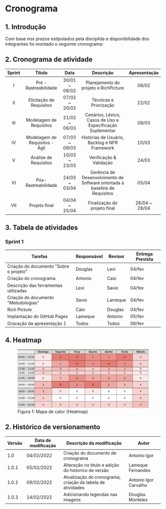 # Cronograma

## 1. Introdução

Com base nos prazos estipulados pela disciplida e disponibilidade dos integrantes foi montado o seguinte cronograma: 

## 2. Cronograma de atividade

<center>

| Sprint | Título       | Data                                           | Descrição        | Apresentação        |
| :------: | :----------: | :---------------------------------------------------: | :------------: | :------------: |
| I    | Pré - Rastreabilidade | 30/01 ~ 06/02 | Planejamento do projeto e RichPicture | 08/02 |
| II    | Elicitação de Requisitos | 07/02 ~ 20/02 | Técnicas e Priorização | 22/02 |
| III    | Modelagem de Requisitos | 21/02 ~ 06/03 | Cenários, Léxico, Casos de Uso e Especificação Suplementar | 08/03 |
| IV    | Modelagem de Requisitos - Ágil | 07/03 ~ 09/03 | Histórias de Usuário, Backlog e NFR Framework | 10/03 |
| V    | Análise de Requisitos | 10/03 ~ 23/03 | Verificação & Validação | 24/03 |
| VI    | Pós-Rastreabilidade | 24/03 ~ 03/04 | Gerência de Desenvolvimento de Software orientada à baseline de Requisitos | 05/04 |
| VII    | Projeto final | 04/04 ~ 25/04 | Finalização do projeto final | 26/04 ~ 28/04 |

</center>

## 3. Tabela de atividades
### Sprint 1

| Tarefas         | Responsável   | Revisor         | Entrega Prevista |
| --------------- | ------------- | --------------- | ---------------- |
| Criação do documento "Sobre o projeto" | Douglas       | Levi            | 04/fev           |
| Criação do cronograma      | Antonio       | Caio            | 04/fev           |
| Descrição das ferramentas utilizadas | Levi          | Savio           | 04/fev           |
| Criação do documento "Metodologias" | Savio         | Lameque         | 04/fev           |
| Rich Picture | Caio          | Douglas         | 04/fev           |
| Implantação do GitHub Pages | Lameque       | Antonio         | 05/fev           |
| Gravação da apresentação 1  | Todos         | Todos           | 06/fev           |


## 4. Heatmap

<figure>
  <img width="520" src="../../assets/img/heatmap.png" />
  <figcaption>Figura 1: Mapa de calor (Heatmap)</figcaption>
</figure>


## 2. Histórico de versionamento

|Versão|Data de modificação|Descrição da modificação|Autor|
|-|-|-|-|
|1.0|04/02/2022|Criação do documento de cronograma|Antonio Igor|
|1.0.1|05/02/2022|Alteração no titulo e adição do historico de versão|Lameque Fernandes|
|1.0.2|09/02/2022| Atualização do cronograma, criação da tabela de atividades |Antonio Igor Carvalho|
|1.0.3|14/02/2022| Adicionando legendas nas imagens |Douglas Monteles|
